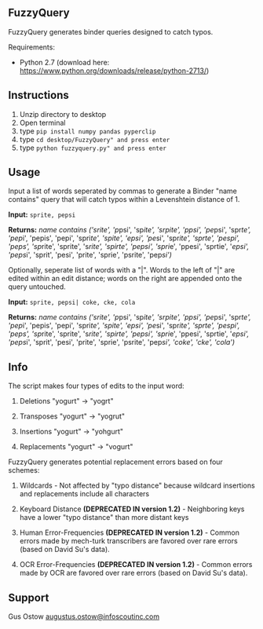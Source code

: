 FuzzyQuery
-------------

FuzzyQuery generates binder queries designed to catch typos.

Requirements:
- Python 2.7 (download here: https://www.python.org/downloads/release/python-2713/)


Instructions
-------------
  1. Unzip directory to desktop
  2. Open terminal
  3. type `pip install numpy pandas pyperclip`
  4. type `cd desktop/FuzzyQuery" and press enter`
  5. type `python fuzzyquery.py" and press enter`


Usage
-------------
Input a list of words seperated by commas to generate a Binder "name contains" query that will catch typos within a Levenshtein distance of 1.
  
  **Input:**
         `sprite, pepsi`

  **Returns:** 
          *name contains ('srite', 'p*psi', 'sp*ite', 'srpite', 'ppsi', 'pe*psi', 'spr*te', 'pep*i', 'pepis', 'pepi', 'spri*te', 'spite', 'epsi', 'pe*si', 'spr*ite', 'sprte', 'pespi', 'peps', 'sp*rite', 'sprite', 's*rite', 'spirte', 'pepsi', 'spri*e', 'ppesi', 'sprtie', '*epsi', 'peps*i', 'sprit', 'pesi', 'prite', 'sprie', 'psrite', 'pep*si')*



Optionally, seperate list of words with a "|". Words to the left of "|" are edited within an edit distance; words on the right are appended onto the query untouched. 

  **Input:**
         `sprite, pepsi| coke, cke, cola`

  **Returns:**
          *name contains ('srite', 'p*psi', 'sp*ite', 'srpite', 'ppsi', 'pe*psi', 'spr*te', 'pep*i', 'pepis', 'pepi', 'spri*te', 'spite', 'epsi', 'pe*si', 'spr*ite', 'sprte', 'pespi', 'peps', 'sp*rite', 'sprite', 's*rite', 'spirte', 'pepsi', 'spri*e', 'ppesi', 'sprtie', '*epsi', 'peps*i', 'sprit', 'pesi', 'prite', 'sprie', 'psrite', 'pep*si', 'coke', 'cke', 'cola')*

Info
-------------
The script makes four types of edits to the input word:

  1. Deletions         "yogurt" ->  "yogrt"

  2. Transposes        "yogurt" ->  "yogrut"

  3. Insertions        "yogurt" ->  "yohgurt"

  4. Replacements      "yogurt" ->  "vogurt"


FuzzyQuery generates potential replacement errors based on four schemes:

  1. Wildcards
    - Not affected by "typo distance" because wildcard insertions and replacements include all characters

  2. Keyboard Distance **(DEPRECATED IN version 1.2)**
    - Neighboring keys have a lower "typo distance" than more distant keys

  3. Human Error-Frequencies **(DEPRECATED IN version 1.2)**
    - Common errors made by mech-turk transcribers are favored over rare errors (based on David Su's data).

  4. OCR Error-Frequencies **(DEPRECATED IN version 1.2)**
    - Common errors made by OCR are favored over rare errors (based on David Su's data).


Support
-------------
Gus Ostow
augustus.ostow@infoscoutinc.com
